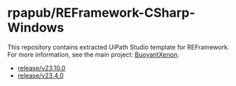 # rpapub/REFramework-CSharp-Windows
This repository contains extracted UiPath Studio template for REFramework.
For more information, see the main project: [BuoyantXenon](https://github.com/rpapub/BuoyantXenon).


<!-- START OF AUTO-GENERATED CONTENT -->
- [release/v23.10.0](https://github.com/rpapub/REFramework-CSharp-Windows/tree/release/v23.10.0)
- [release/v23.4.0](https://github.com/rpapub/REFramework-CSharp-Windows/tree/release/v23.4.0)

<!-- END OF AUTO-GENERATED CONTENT -->
